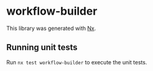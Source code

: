 # workflow-builder

This library was generated with [Nx](https://nx.dev).

## Running unit tests

Run `nx test workflow-builder` to execute the unit tests.

